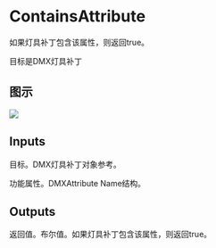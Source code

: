 # ContainsAttribute

如果灯具补丁包含该属性，则返回true。

目标是DMX灯具补丁

## 图示

![]($-20221218-18432750.png)

## Inputs

目标。DMX灯具补丁对象参考。

功能属性。DMXAttribute Name结构。

## Outputs

返回值。布尔值。如果灯具补丁包含该属性，则返回true。